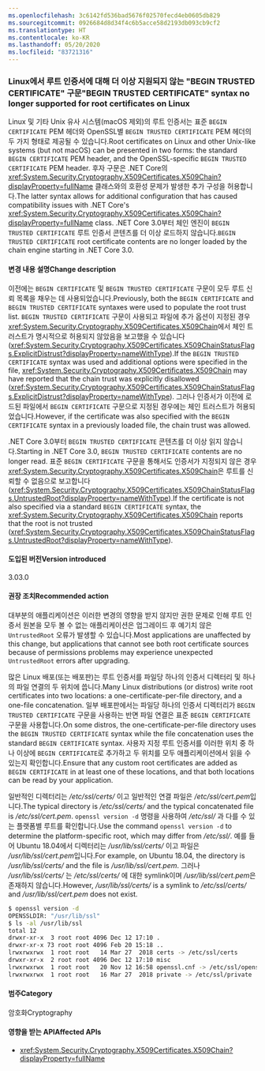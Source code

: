 ```yaml
---
ms.openlocfilehash: 3c6142fd536bad5676f02570fecd4eb0605db829
ms.sourcegitcommit: 0926684d8d34f4c6b5acce58d2193db093cb9cf2
ms.translationtype: HT
ms.contentlocale: ko-KR
ms.lasthandoff: 05/20/2020
ms.locfileid: "83721316"
---
```

### <a name="begin-trusted-certificate-syntax-no-longer-supported-for-root-certificates-on-linux"></a><span data-ttu-id="3ca56-101">Linux에서 루트 인증서에 대해 더 이상 지원되지 않는 "BEGIN TRUSTED CERTIFICATE" 구문</span><span class="sxs-lookup"><span data-stu-id="3ca56-101">"BEGIN TRUSTED CERTIFICATE" syntax no longer supported for root certificates on Linux</span></span>

<span data-ttu-id="3ca56-102">Linux 및 기타 Unix 유사 시스템(macOS 제외)의 루트 인증서는 표준 `BEGIN CERTIFICATE` PEM 헤더와 OpenSSL별 `BEGIN TRUSTED CERTIFICATE` PEM 헤더의 두 가지 형태로 제공될 수 있습니다.</span><span class="sxs-lookup"><span data-stu-id="3ca56-102">Root certificates on Linux and other Unix-like systems (but not macOS) can be presented in two forms: the standard `BEGIN CERTIFICATE` PEM header, and the OpenSSL-specific `BEGIN TRUSTED CERTIFICATE` PEM header.</span></span> <span data-ttu-id="3ca56-103">후자 구문은 .NET Core의 <xref:System.Security.Cryptography.X509Certificates.X509Chain?displayProperty=fullName> 클래스와의 호환성 문제가 발생한 추가 구성을 허용합니다.</span><span class="sxs-lookup"><span data-stu-id="3ca56-103">The latter syntax allows for additional configuration that has caused compatibility issues with .NET Core's <xref:System.Security.Cryptography.X509Certificates.X509Chain?displayProperty=fullName> class.</span></span> <span data-ttu-id="3ca56-104">.NET Core 3.0부터 체인 엔진이 `BEGIN TRUSTED CERTIFICATE` 루트 인증서 콘텐츠를 더 이상 로드하지 않습니다.</span><span class="sxs-lookup"><span data-stu-id="3ca56-104">`BEGIN TRUSTED CERTIFICATE` root certificate contents are no longer loaded by the chain engine starting in .NET Core 3.0.</span></span>

#### <a name="change-description"></a><span data-ttu-id="3ca56-105">변경 내용 설명</span><span class="sxs-lookup"><span data-stu-id="3ca56-105">Change description</span></span>

<span data-ttu-id="3ca56-106">이전에는 `BEGIN CERTIFICATE` 및 `BEGIN TRUSTED CERTIFICATE` 구문이 모두 루트 신뢰 목록을 채우는 데 사용되었습니다.</span><span class="sxs-lookup"><span data-stu-id="3ca56-106">Previously, both the `BEGIN CERTIFICATE` and `BEGIN TRUSTED CERTIFICATE` syntaxes were used to populate the root trust list.</span></span> <span data-ttu-id="3ca56-107">`BEGIN TRUSTED CERTIFICATE` 구문이 사용되고 파일에 추가 옵션이 지정된 경우 <xref:System.Security.Cryptography.X509Certificates.X509Chain>에서 체인 트러스트가 명시적으로 허용되지 않았음을 보고했을 수 있습니다(<xref:System.Security.Cryptography.X509Certificates.X509ChainStatusFlags.ExplicitDistrust?displayProperty=nameWithType>).</span><span class="sxs-lookup"><span data-stu-id="3ca56-107">If the `BEGIN TRUSTED CERTIFICATE` syntax was used and additional options were specified in the file, <xref:System.Security.Cryptography.X509Certificates.X509Chain> may have reported that the chain trust was explicitly disallowed (<xref:System.Security.Cryptography.X509Certificates.X509ChainStatusFlags.ExplicitDistrust?displayProperty=nameWithType>).</span></span> <span data-ttu-id="3ca56-108">그러나 인증서가 이전에 로드된 파일에서 `BEGIN CERTIFICATE` 구문으로 지정된 경우에는 체인 트러스트가 허용되었습니다.</span><span class="sxs-lookup"><span data-stu-id="3ca56-108">However, if the certificate was also specified with the `BEGIN CERTIFICATE` syntax in a previously loaded file, the chain trust was allowed.</span></span>

<span data-ttu-id="3ca56-109">.NET Core 3.0부터 `BEGIN TRUSTED CERTIFICATE` 콘텐츠를 더 이상 읽지 않습니다.</span><span class="sxs-lookup"><span data-stu-id="3ca56-109">Starting in .NET Core 3.0, `BEGIN TRUSTED CERTIFICATE` contents are no longer read.</span></span> <span data-ttu-id="3ca56-110">표준 `BEGIN CERTIFICATE` 구문을 통해서도 인증서가 지정되지 않은 경우 <xref:System.Security.Cryptography.X509Certificates.X509Chain>은 루트를 신뢰할 수 없음으로 보고합니다(<xref:System.Security.Cryptography.X509Certificates.X509ChainStatusFlags.UntrustedRoot?displayProperty=nameWithType>).</span><span class="sxs-lookup"><span data-stu-id="3ca56-110">If the certificate is not also specified via a standard `BEGIN CERTIFICATE` syntax, the <xref:System.Security.Cryptography.X509Certificates.X509Chain> reports that the root is not trusted (<xref:System.Security.Cryptography.X509Certificates.X509ChainStatusFlags.UntrustedRoot?displayProperty=nameWithType>).</span></span>

#### <a name="version-introduced"></a><span data-ttu-id="3ca56-111">도입된 버전</span><span class="sxs-lookup"><span data-stu-id="3ca56-111">Version introduced</span></span>

<span data-ttu-id="3ca56-112">3.0</span><span class="sxs-lookup"><span data-stu-id="3ca56-112">3.0</span></span>

#### <a name="recommended-action"></a><span data-ttu-id="3ca56-113">권장 조치</span><span class="sxs-lookup"><span data-stu-id="3ca56-113">Recommended action</span></span>

<span data-ttu-id="3ca56-114">대부분의 애플리케이션은 이러한 변경의 영향을 받지 않지만 권한 문제로 인해 루트 인증서 원본을 모두 볼 수 없는 애플리케이션은 업그레이드 후 예기치 않은 `UntrustedRoot` 오류가 발생할 수 있습니다.</span><span class="sxs-lookup"><span data-stu-id="3ca56-114">Most applications are unaffected by this change, but applications that cannot see both root certificate sources because of permissions problems may experience unexpected `UntrustedRoot` errors after upgrading.</span></span>

<span data-ttu-id="3ca56-115">많은 Linux 배포(또는 배포판)는 루트 인증서를 파일당 하나의 인증서 디렉터리 및 하나의 파일 연결의 두 위치에 씁니다.</span><span class="sxs-lookup"><span data-stu-id="3ca56-115">Many Linux distributions (or distros) write root certificates into two locations: a one-certificate-per-file directory, and a one-file concatenation.</span></span> <span data-ttu-id="3ca56-116">일부 배포판에서는 파일당 하나의 인증서 디렉터리가 `BEGIN TRUSTED CERTIFICATE` 구문을 사용하는 반면 파일 연결은 표준 `BEGIN CERTIFICATE` 구문을 사용합니다.</span><span class="sxs-lookup"><span data-stu-id="3ca56-116">On some distros, the one-certificate-per-file directory uses the `BEGIN TRUSTED CERTIFICATE` syntax while the file concatenation uses the standard `BEGIN CERTIFICATE` syntax.</span></span> <span data-ttu-id="3ca56-117">사용자 지정 루트 인증서를 이러한 위치 중 하나 이상에 `BEGIN CERTIFICATE`로 추가하고 두 위치를 모두 애플리케이션에서 읽을 수 있는지 확인합니다.</span><span class="sxs-lookup"><span data-stu-id="3ca56-117">Ensure that any custom root certificates are added as `BEGIN CERTIFICATE` in at least one of these locations, and that both locations can be read by your application.</span></span>

<span data-ttu-id="3ca56-118">일반적인 디렉터리는 */etc/ssl/certs/* 이고 일반적인 연결 파일은 */etc/ssl/cert.pem*입니다.</span><span class="sxs-lookup"><span data-stu-id="3ca56-118">The typical directory is */etc/ssl/certs/* and the typical concatenated file is */etc/ssl/cert.pem*.</span></span> <span data-ttu-id="3ca56-119">`openssl version -d` 명령을 사용하여 */etc/ssl/* 과 다를 수 있는 플랫폼별 루트를 확인합니다.</span><span class="sxs-lookup"><span data-stu-id="3ca56-119">Use the command `openssl version -d` to determine the platform-specific root, which may differ from */etc/ssl/*.</span></span> <span data-ttu-id="3ca56-120">예를 들어 Ubuntu 18.04에서 디렉터리는 */usr/lib/ssl/certs/* 이고 파일은 */usr/lib/ssl/cert.pem*입니다.</span><span class="sxs-lookup"><span data-stu-id="3ca56-120">For example, on Ubuntu 18.04, the directory is */usr/lib/ssl/certs/* and the file is */usr/lib/ssl/cert.pem*.</span></span> <span data-ttu-id="3ca56-121">그러나 */usr/lib/ssl/certs/* 는 */etc/ssl/certs/* 에 대한 symlink이며 */usr/lib/ssl/cert.pem*은 존재하지 않습니다.</span><span class="sxs-lookup"><span data-stu-id="3ca56-121">However, */usr/lib/ssl/certs/* is a symlink to */etc/ssl/certs/* and */usr/lib/ssl/cert.pem* does not exist.</span></span>

```bash
$ openssl version -d
OPENSSLDIR: "/usr/lib/ssl"
$ ls -al /usr/lib/ssl
total 12
drwxr-xr-x  3 root root 4096 Dec 12 17:10 .
drwxr-xr-x 73 root root 4096 Feb 20 15:18 ..
lrwxrwxrwx  1 root root   14 Mar 27  2018 certs -> /etc/ssl/certs
drwxr-xr-x  2 root root 4096 Dec 12 17:10 misc
lrwxrwxrwx  1 root root   20 Nov 12 16:58 openssl.cnf -> /etc/ssl/openssl.cnf
lrwxrwxrwx  1 root root   16 Mar 27  2018 private -> /etc/ssl/private
```

#### <a name="category"></a><span data-ttu-id="3ca56-122">범주</span><span class="sxs-lookup"><span data-stu-id="3ca56-122">Category</span></span>

<span data-ttu-id="3ca56-123">암호화</span><span class="sxs-lookup"><span data-stu-id="3ca56-123">Cryptography</span></span>

#### <a name="affected-apis"></a><span data-ttu-id="3ca56-124">영향을 받는 API</span><span class="sxs-lookup"><span data-stu-id="3ca56-124">Affected APIs</span></span>

- <xref:System.Security.Cryptography.X509Certificates.X509Chain?displayProperty=fullName>

<!--

#### Affected APIs

- `T:System.Security.Cryptography.X509Certificates.X509Chain`

-->
